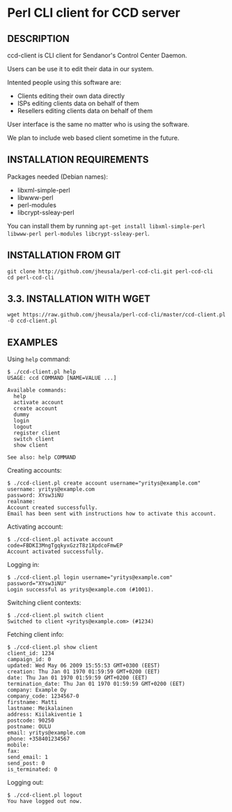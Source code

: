 
Perl CLI client for CCD server
==============================

DESCRIPTION
-----------

ccd-client is CLI client for Sendanor's Control Center Daemon.

Users can be use it to edit their data in our system.

Intented people using this software are:

* Clients editing their own data directly
* ISPs editing clients data on behalf of them
* Resellers editing clients data on behalf of them

User interface is the same no matter who is using the software.

We plan to include web based client sometime in the future.

INSTALLATION REQUIREMENTS
-------------------------

Packages needed (Debian names):

* libxml-simple-perl
* libwww-perl
* perl-modules
* libcrypt-ssleay-perl

You can install them by running `apt-get install libxml-simple-perl libwww-perl perl-modules libcrypt-ssleay-perl`.

INSTALLATION FROM GIT
---------------------

	git clone http://github.com/jheusala/perl-ccd-cli.git perl-ccd-cli
	cd perl-ccd-cli

3.3. INSTALLATION WITH WGET
---------------------------

	wget https://raw.github.com/jheusala/perl-ccd-cli/master/ccd-client.pl -O ccd-client.pl

EXAMPLES
--------

Using `help` command:

	$ ./ccd-client.pl help
	USAGE: ccd COMMAND [NAME=VALUE ...]
	
	Available commands:
	  help
	  activate account
	  create account
	  dummy
	  login
	  logout
	  register client
	  switch client
	  show client
	
	See also: help COMMAND

Creating accounts:

	$ ./ccd-client.pl create account username="yritys@example.com"
	username: yritys@example.com
	password: XYsw3iNU
	realname:
	Account created successfully.
	Email has been sent with instructions how to activate this account.

Activating account:

	$ ./ccd-client.pl activate account code=FBDKI3MngTgqkyxGzzT8z1XpdcoFmwEP
	Account activated successfully.

Logging in:

	$ ./ccd-client.pl login username="yritys@example.com" password="XYsw3iNU"
	Login successful as yritys@example.com (#1001).

Switching client contexts:

	$ ./ccd-client.pl switch client
	Switched to client <yritys@example.com> (#1234)

Fetching client info:

	$ ./ccd-client.pl show client
	client_id: 1234
	campaign_id: 0
	updated: Wed May 06 2009 15:55:53 GMT+0300 (EEST)
	creation: Thu Jan 01 1970 01:59:59 GMT+0200 (EET)
	date: Thu Jan 01 1970 01:59:59 GMT+0200 (EET)
	termination_date: Thu Jan 01 1970 01:59:59 GMT+0200 (EET)
	company: Example Oy
	company_code: 1234567-0
	firstname: Matti
	lastname: Meikalainen
	address: Kiilakiventie 1
	postcode: 90250
	postname: OULU
	email: yritys@example.com
	phone: +358401234567
	mobile:
	fax:
	send_email: 1
	send_post: 0
	is_terminated: 0

Logging out:

	$ ./ccd-client.pl logout
	You have logged out now.
